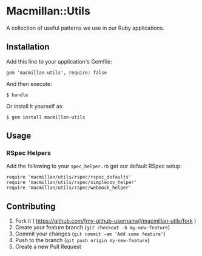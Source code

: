 # Macmillan::Utils

A collection of useful patterns we use in our Ruby applications.

## Installation

Add this line to your application's Gemfile:

    gem 'macmillan-utils', require: false

And then execute:

    $ bundle

Or install it yourself as:

    $ gem install macmillan-utils

## Usage

### RSpec Helpers

Add the following to your `spec_helper.rb` get our default RSpec setup:

    require 'macmillan/utils/rspec/rspec_defaults'
    require 'macmillan/utils/rspec/simplecov_helper'
    require 'macmillan/utils/rspec/webmock_helper'

## Contributing

1. Fork it ( https://github.com/[my-github-username]/macmillan-utils/fork )
2. Create your feature branch (`git checkout -b my-new-feature`)
3. Commit your changes (`git commit -am 'Add some feature'`)
4. Push to the branch (`git push origin my-new-feature`)
5. Create a new Pull Request
